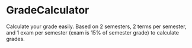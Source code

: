GradeCalculator
===============
Calculate your grade easily.
Based on 2 semesters, 2 terms per semester, and 1 exam per semester (exam is 15% of semester grade) to calculate grades.
